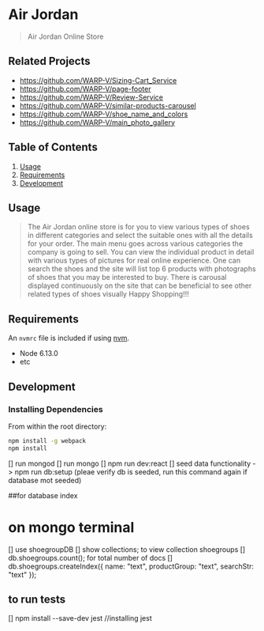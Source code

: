 # Air Jordan

> Air Jordan Online Store

## Related Projects

  - https://github.com/WARP-V/Sizing-Cart_Service
  - https://github.com/WARP-V/page-footer
  - https://github.com/WARP-V/Review-Service
  - https://github.com/WARP-V/similar-products-carousel
  - https://github.com/WARP-V/shoe_name_and_colors
  - https://github.com/WARP-V/main_photo_gallery

## Table of Contents

1. [Usage](#Usage)
1. [Requirements](#requirements)
1. [Development](#development)

## Usage

> The Air Jordan online store is for you to view various types of shoes in different categories and select the suitable ones with all the details for your order.
> The main menu goes across various categories the company is going to sell.
> You can view the individual product in detail with various types of pictures for real online experience.
> One can search the shoes and the site will list top 6 products with photographs of shoes that you may be interested to buy.
> There is carousal displayed continuously on the site that can be beneficial to see other related types of shoes visually
> Happy Shopping!!!


## Requirements

An `nvmrc` file is included if using [nvm](https://github.com/creationix/nvm).

- Node 6.13.0
- etc

## Development

### Installing Dependencies

From within the root directory:

```sh
npm install -g webpack
npm install
```
[] run mongod
[] run mongo
[] npm run dev:react
[] seed data functionality -> npm run db:setup (pleae verify db is seeded, run this command again if database mot seeded)

##for database index
# on mongo terminal
[] use shoegroupDB
[] show collections; to view collection shoegroups
[] db.shoegroups.count(); for total number of docs
[] db.shoegroups.createIndex({ name: "text", productGroup: "text", searchStr: "text" });

## to run tests
[] npm install --save-dev jest //installing jest
